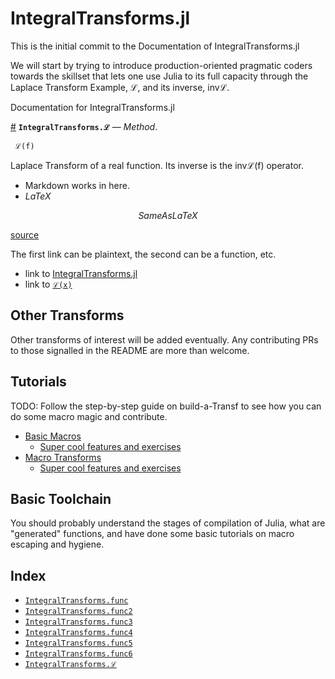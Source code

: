 
<a id='IntegralTransforms.jl-1'></a>

# IntegralTransforms.jl


This is the initial commit to the Documentation of IntegralTransforms.jl


We will start by trying to introduce production-oriented pragmatic coders towards the skillset that lets one use Julia to its full capacity through the Laplace Transform Example,  ℒ, and its inverse, invℒ.


Documentation for IntegralTransforms.jl

<a id='IntegralTransforms.ℒ-Tuple{Any}' href='#IntegralTransforms.ℒ-Tuple{Any}'>#</a>
**`IntegralTransforms.ℒ`** &mdash; *Method*.



```
 ℒ(f)
```

Laplace Transform of a real function. Its inverse is the invℒ(f) operator.

  * Markdown works in here.
  * $LaTeX$

$$
SameAs LaTeX
$$


<a target='_blank' href='https://github.com/miguelraz/IntegralTransforms.jl/blob/09679a88a28fdec577105e9068947433a1e7ccff/src/laplace.jl#L20-L29' class='documenter-source'>source</a><br>


The first link can be plaintext, the second can be a function, etc.


  * link to [IntegralTransforms.jl](index.md#IntegralTransforms.jl-1)
  * link to [`ℒ(x)`](index.md#IntegralTransforms.ℒ-Tuple{Any})


<a id='Other-Transforms-1'></a>

## Other Transforms


Other transforms of interest will be added eventually. Any contributing PRs to those signalled in the README are more than welcome.


<a id='Tutorials-1'></a>

## Tutorials


TODO: Follow the step-by-step guide on build-a-Transf to see how you can do some macro magic and contribute.

- [Basic Macros](tutorials/basicmacros.md#Basic-Macros-1)
    - [Super cool features and exercises](tutorials/basicmacros.md#Super-cool-features-and-exercises-1)
- [Macro Transforms](tutorials/macrotransforms.md#Macro-Transforms-1)
    - [Super cool features and exercises](tutorials/macrotransforms.md#Super-cool-features-and-exercises-1)


<a id='Basic-Toolchain-1'></a>

## Basic Toolchain


You should probably understand the stages of compilation of Julia, what are "generated" functions, and have done some basic tutorials on macro escaping and hygiene.


<a id='Index-1'></a>

## Index

- [`IntegralTransforms.func`](tutorials/basicmacros.md#IntegralTransforms.func)
- [`IntegralTransforms.func2`](tutorials/basicmacros.md#IntegralTransforms.func2)
- [`IntegralTransforms.func3`](tutorials/advancedmacros.md#IntegralTransforms.func3)
- [`IntegralTransforms.func4`](tutorials/advancedmacros.md#IntegralTransforms.func4)
- [`IntegralTransforms.func5`](tutorials/macrotransforms.md#IntegralTransforms.func5)
- [`IntegralTransforms.func6`](tutorials/macrotransforms.md#IntegralTransforms.func6)
- [`IntegralTransforms.ℒ`](index.md#IntegralTransforms.ℒ-Tuple{Any})

